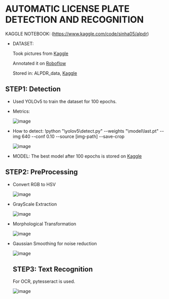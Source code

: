 # AUTOMATIC LICENSE PLATE DETECTION AND RECOGNITION

KAGGLE NOTEBOOK: (https://www.kaggle.com/code/sinha05/alpdr)

- DATASET:
  
  Took pictures from [Kaggle](https://www.kaggle.com/datasets/andrewmvd/car-plate-detection)
  
  Annotated it on [Roboflow](https://app.roboflow.com/)
  
  Stored in: ALPDR_data, [Kaggle](https://www.kaggle.com/datasets/sinha05/alpdr-dataset)

## STEP1: Detection
- Used YOLOv5 to train the dataset for 100 epochs.
- Metrics:

  ![image](https://github.com/user-attachments/assets/6e5a29a6-d4ea-4224-aaf8-419ee1ff7147)

- How to detect:
!python "\yolov5\detect.py" --weights "\model\last.pt" --img 640 --conf 0.10 --source [img-path] --save-crop

   ![image](https://github.com/user-attachments/assets/c0cf842e-4ded-4364-bd15-5c9686e96eef)


- MODEL:
   The best model after 100 epochs is stored on [Kaggle](https://www.kaggle.com/models/sinha05/alpdr_yolov5_model)

## STEP2: PreProcessing
- Convert RGB to HSV

   ![image](https://github.com/user-attachments/assets/4127e47a-1fc4-4cef-82df-b09b5f6207fa)

- GrayScale Extraction

    ![image](https://github.com/user-attachments/assets/5f2d8902-aae0-4938-8a04-d357b4ca979d)

 - Morphological Transformation
   
    ![image](https://github.com/user-attachments/assets/13cca17f-6495-46b6-aae2-5d4a165676c5)

- Gaussian Smoothing for noise reduction
  
    ![image](https://github.com/user-attachments/assets/fc16e460-f7fd-40db-a5a1-378828717c56)

  ## STEP3: Text Recognition

  For OCR, pytesseract is used.
  
     ![image](https://github.com/user-attachments/assets/e14dd977-751c-49cc-9e3e-353427834f2e)


